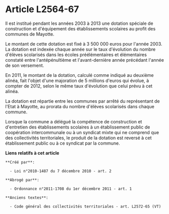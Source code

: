 # Article L2564-67

Il est institué pendant les années 2003 à 2013 une dotation spéciale de construction et d'équipement des établissements
scolaires au profit des communes de Mayotte.

Le montant de cette dotation est fixé à 3 500 000 euros pour l'année 2003. La dotation est indexée chaque année sur le taux
d'évolution du nombre d'élèves scolarisés dans les écoles préélémentaires et élémentaires constaté entre l'antépénultième et
l'avant-dernière année précédant l'année de son versement.

En 2011, le montant de la dotation, calculé comme indiqué au deuxième alinéa, fait l'objet d'une majoration de 5 millions
d'euros qui évolue, à compter de 2012, selon le même taux d'évolution que celui prévu à cet alinéa. 

La dotation est répartie entre les communes par arrêté du représentant de l'Etat à Mayotte, au prorata du nombre d'élèves
scolarisés dans chaque commune.

Lorsque la commune a délégué la compétence de construction et d'entretien des établissements scolaires à un établissement
public de coopération intercommunale ou à un syndicat mixte qui ne comprend que des collectivités territoriales, le produit
de la dotation est reversé à cet établissement public ou à ce syndicat par la commune.

**Liens relatifs à cet article**

	**Créé par**:

	  - Loi n°2010-1487 du 7 décembre 2010 - art. 2

	**Abrogé par**:

	  - Ordonnance n°2011-1708 du 1er décembre 2011 - art. 1

	**Anciens textes**:

	  - Code général des collectivités territoriales - art. L2572-65 (VT)
